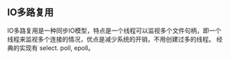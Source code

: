 
## IO多路复用

IO多路复用是一种同步IO模型，特点是一个线程可以监视多个文件句柄，即一个线程来监视多个连接的情况，优点是减少系统的开销，不用创建过多的线程。
经典的实现有 select. poll, epoll。